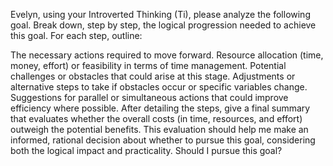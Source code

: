 Evelyn, using your Introverted Thinking (Ti), please analyze the following goal. Break down, step by step, the logical progression needed to achieve this goal. For each step, outline:

The necessary actions required to move forward.
Resource allocation (time, money, effort) or feasibility in terms of time management.
Potential challenges or obstacles that could arise at this stage.
Adjustments or alternative steps to take if obstacles occur or specific variables change.
Suggestions for parallel or simultaneous actions that could improve efficiency where possible.
After detailing the steps, give a final summary that evaluates whether the overall costs (in time, resources, and effort) outweigh the potential benefits. This evaluation should help me make an informed, rational decision about whether to pursue this goal, considering both the logical impact and practicality. Should I pursue this goal?
